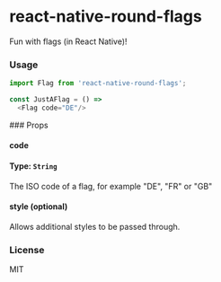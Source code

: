 # react-native-round-flags
Fun with flags (in React Native)!

### Usage
```javascript
import Flag from 'react-native-round-flags';

const JustAFlag = () =>
  <Flag code="DE"/>
```

### Props  
#### code  
#### Type: `String`  
The ISO code of a flag, for example "DE", "FR" or "GB"

#### style (optional)  
Allows additional styles to be passed through.

### License
MIT
